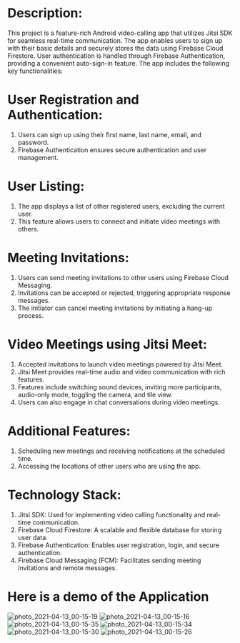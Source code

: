 # Description:
This project is a feature-rich Android video-calling app that utilizes Jitsi SDK for seamless real-time communication. The app enables users to sign up with their basic details and securely stores the data using Firebase Cloud Firestore. User authentication is handled through Firebase Authentication, providing a convenient auto-sign-in feature. The app includes the following key functionalities:

# User Registration and Authentication:

1. Users can sign up using their first name, last name, email, and password.
2. Firebase Authentication ensures secure authentication and user management.

# User Listing:

1. The app displays a list of other registered users, excluding the current user.
2. This feature allows users to connect and initiate video meetings with others.

# Meeting Invitations:

1. Users can send meeting invitations to other users using Firebase Cloud Messaging.
2. Invitations can be accepted or rejected, triggering appropriate response messages.
3. The initiator can cancel meeting invitations by initiating a hang-up process.

# Video Meetings using Jitsi Meet:

1. Accepted invitations to launch video meetings powered by Jitsi Meet.
2. Jitsi Meet provides real-time audio and video communication with rich features.
3. Features include switching sound devices, inviting more participants, audio-only mode, toggling the camera, and tile view.
4. Users can also engage in chat conversations during video meetings.

# Additional Features:

1. Scheduling new meetings and receiving notifications at the scheduled time.
2. Accessing the locations of other users who are using the app.

# Technology Stack:

1. Jitsi SDK: Used for implementing video calling functionality and real-time communication.
2. Firebase Cloud Firestore: A scalable and flexible database for storing user data.
3. Firebase Authentication: Enables user registration, login, and secure authentication.
4. Firebase Cloud Messaging (FCM): Facilitates sending meeting invitations and remote messages.


# Here is a demo of the Application

![photo_2021-04-13_00-15-19](https://github.com/govind978/Zoom-Clone-Application/assets/68467567/87aeb7f3-0897-46f5-81bc-152a198fa547)
![photo_2021-04-13_00-15-16](https://github.com/govind978/Zoom-Clone-Application/assets/68467567/e2fb8236-680c-47ed-8958-593371e2a497)
![photo_2021-04-13_00-15-35](https://github.com/govind978/Zoom-Clone-Application/assets/68467567/11615bfe-2481-4359-a915-4f92faa2d2b8)
![photo_2021-04-13_00-15-34](https://github.com/govind978/Zoom-Clone-Application/assets/68467567/05a5017e-a053-46ca-a5f4-5a2ad86b9317)
![photo_2021-04-13_00-15-30](https://github.com/govind978/Zoom-Clone-Application/assets/68467567/71a3e39a-8dd0-4d9f-afce-21d6c9bcc2f0)
![photo_2021-04-13_00-15-26](https://github.com/govind978/Zoom-Clone-Application/assets/68467567/eebb547b-7fe1-4ebd-8051-9c554c5b4376)
